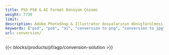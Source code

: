 ```yaml
---
title: PSD PSB & AI Format Dönüşüm Çözümü
weight: 7730
limit: 
description: Adobe PhotoShop & Illustrator dosyalarının dönüştürülmesi görüntüleri ve diğer formatlar
keywords: ["psd", "psb", "ai", "conversion to png", "conversion to jpg", "conversion to pdf", "convert to gif", "convert to bmp", "convert to tiff"]
url: conversion/
---
```


{{< blocks/products/pf/agp/conversion-solution >}} 

